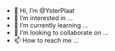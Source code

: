 - 👋 Hi, I’m @YsterPlaat
- 👀 I’m interested in ...
- 🌱 I’m currently learning ...
- 💞️ I’m looking to collaborate on ...
- 📫 How to reach me ...

<!---
YsterPlaat/YsterPlaat is a ✨ special ✨ repository because its `README.md` (this file) appears on your GitHub profile.
You can click the Preview link to take a look at your changes.
--->
